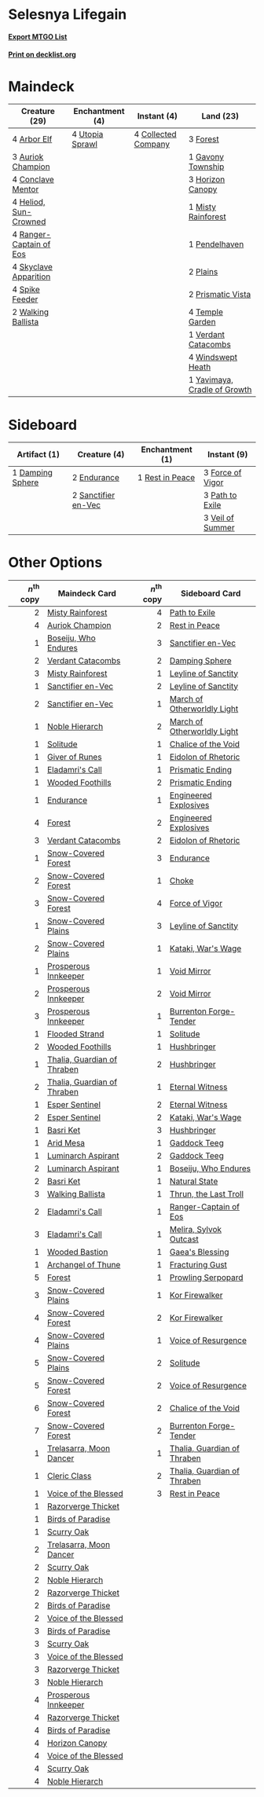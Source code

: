 # Selesnya Lifegain

#### [Export MTGO List](../collection/Selesnya%20Lifegain/Selesnya%20Lifegain.txt)
#### [Print on decklist.org](http://decklist.org/?deckmain=4%09Arbor%20Elf%0A3%09Auriok%20Champion%0A4%09Collected%20Company%0A4%09Conclave%20Mentor%0A3%09Forest%0A1%09Gavony%20Township%0A4%09Heliod,%20Sun-Crowned%0A3%09Horizon%20Canopy%0A1%09Misty%20Rainforest%0A1%09Pendelhaven%0A2%09Plains%0A2%09Prismatic%20Vista%0A4%09Ranger-Captain%20of%20Eos%0A4%09Skyclave%20Apparition%0A4%09Spike%20Feeder%0A4%09Temple%20Garden%0A4%09Utopia%20Sprawl%0A1%09Verdant%20Catacombs%0A2%09Walking%20Ballista%0A4%09Windswept%20Heath%0A1%09Yavimaya,%20Cradle%20of%20Growth&deckside=1%09Damping%20Sphere%0A2%09Endurance%0A3%09Force%20of%20Vigor%0A3%09Path%20to%20Exile%0A1%09Rest%20in%20Peace%0A2%09Sanctifier%20en-Vec%0A3%09Veil%20of%20Summer)
# Maindeck

|                                          Creature (29)                                           |                                     Enchantment (4)                                      |                                         Instant (4)                                          |                                               Land (23)                                               |
|--------------------------------------------------------------------------------------------------|------------------------------------------------------------------------------------------|----------------------------------------------------------------------------------------------|-------------------------------------------------------------------------------------------------------|
|4 [Arbor Elf](http://gatherer.wizards.com/Pages/Card/Details.aspx?multiverseid=442149)            |4 [Utopia Sprawl](http://gatherer.wizards.com/Pages/Card/Details.aspx?multiverseid=442181)|4 [Collected Company](http://gatherer.wizards.com/Pages/Card/Details.aspx?multiverseid=394519)|3 [Forest](http://gatherer.wizards.com/Pages/Card/Details.aspx?multiverseid=439860)                    |
|3 [Auriok Champion](http://gatherer.wizards.com/Pages/Card/Details.aspx?multiverseid=72921)       |                                                                                          |                                                                                              |1 [Gavony Township](http://gatherer.wizards.com/Pages/Card/Details.aspx?multiverseid=233242)           |
|4 [Conclave Mentor](http://gatherer.wizards.com/Pages/Card/Details.aspx?multiverseid=485539)      |                                                                                          |                                                                                              |3 [Horizon Canopy](http://gatherer.wizards.com/Pages/Card/Details.aspx?multiverseid=409571)            |
|4 [Heliod, Sun-Crowned](http://gatherer.wizards.com/Pages/Card/Details.aspx?multiverseid=476269)  |                                                                                          |                                                                                              |1 [Misty Rainforest](http://gatherer.wizards.com/Pages/Card/Details.aspx?multiverseid=405102)          |
|4 [Ranger-Captain of Eos](http://gatherer.wizards.com/Pages/Card/Details.aspx?multiverseid=463970)|                                                                                          |                                                                                              |1 [Pendelhaven](http://gatherer.wizards.com/Pages/Card/Details.aspx?multiverseid=442233)               |
|4 [Skyclave Apparition](http://gatherer.wizards.com/Pages/Card/Details.aspx?multiverseid=495603)  |                                                                                          |                                                                                              |2 [Plains](http://gatherer.wizards.com/Pages/Card/Details.aspx?multiverseid=439856)                    |
|4 [Spike Feeder](http://gatherer.wizards.com/Pages/Card/Details.aspx?multiverseid=21113)          |                                                                                          |                                                                                              |2 [Prismatic Vista](http://gatherer.wizards.com/Pages/Card/Details.aspx?multiverseid=464193)           |
|2 [Walking Ballista](http://gatherer.wizards.com/Pages/Card/Details.aspx?multiverseid=423848)     |                                                                                          |                                                                                              |4 [Temple Garden](http://gatherer.wizards.com/Pages/Card/Details.aspx?multiverseid=405112)             |
|                                                                                                  |                                                                                          |                                                                                              |1 [Verdant Catacombs](http://gatherer.wizards.com/Pages/Card/Details.aspx?multiverseid=405113)         |
|                                                                                                  |                                                                                          |                                                                                              |4 [Windswept Heath](http://gatherer.wizards.com/Pages/Card/Details.aspx?multiverseid=405115)           |
|                                                                                                  |                                                                                          |                                                                                              |1 [Yavimaya, Cradle of Growth](http://gatherer.wizards.com/Pages/Card/Details.aspx?multiverseid=522337)|


# Sideboard

|                                       Artifact (1)                                        |                                         Creature (4)                                         |                                     Enchantment (1)                                      |                                        Instant (9)                                        |
|-------------------------------------------------------------------------------------------|----------------------------------------------------------------------------------------------|------------------------------------------------------------------------------------------|-------------------------------------------------------------------------------------------|
|1 [Damping Sphere](http://gatherer.wizards.com/Pages/Card/Details.aspx?multiverseid=443101)|2 [Endurance](http://gatherer.wizards.com/Pages/Card/Details.aspx?multiverseid=522233)        |1 [Rest in Peace](http://gatherer.wizards.com/Pages/Card/Details.aspx?multiverseid=442021)|3 [Force of Vigor](http://gatherer.wizards.com/Pages/Card/Details.aspx?multiverseid=464113)|
|                                                                                           |2 [Sanctifier en-Vec](http://gatherer.wizards.com/Pages/Card/Details.aspx?multiverseid=522103)|                                                                                          |3 [Path to Exile](http://gatherer.wizards.com/Pages/Card/Details.aspx?multiverseid=220511) |
|                                                                                           |                                                                                              |                                                                                          |3 [Veil of Summer](http://gatherer.wizards.com/Pages/Card/Details.aspx?multiverseid=466952)|


# Other Options

|*n*<sup>th</sup> copy|                                            Maindeck Card                                             |*n*<sup>th</sup> copy|                                            Sideboard Card                                            |
|--------------------:|------------------------------------------------------------------------------------------------------|--------------------:|------------------------------------------------------------------------------------------------------|
|                    2|[Misty Rainforest](http://gatherer.wizards.com/Pages/Card/Details.aspx?multiverseid=405102)           |                    4|[Path to Exile](http://gatherer.wizards.com/Pages/Card/Details.aspx?multiverseid=220511)              |
|                    4|[Auriok Champion](http://gatherer.wizards.com/Pages/Card/Details.aspx?multiverseid=72921)             |                    2|[Rest in Peace](http://gatherer.wizards.com/Pages/Card/Details.aspx?multiverseid=442021)              |
|                    1|[Boseiju, Who Endures](http://gatherer.wizards.com/Pages/Card/Details.aspx?multiverseid=548579)       |                    3|[Sanctifier en-Vec](http://gatherer.wizards.com/Pages/Card/Details.aspx?multiverseid=522103)          |
|                    2|[Verdant Catacombs](http://gatherer.wizards.com/Pages/Card/Details.aspx?multiverseid=405113)          |                    2|[Damping Sphere](http://gatherer.wizards.com/Pages/Card/Details.aspx?multiverseid=443101)             |
|                    3|[Misty Rainforest](http://gatherer.wizards.com/Pages/Card/Details.aspx?multiverseid=405102)           |                    1|[Leyline of Sanctity](http://gatherer.wizards.com/Pages/Card/Details.aspx?multiverseid=204993)        |
|                    1|[Sanctifier en-Vec](http://gatherer.wizards.com/Pages/Card/Details.aspx?multiverseid=522103)          |                    2|[Leyline of Sanctity](http://gatherer.wizards.com/Pages/Card/Details.aspx?multiverseid=204993)        |
|                    2|[Sanctifier en-Vec](http://gatherer.wizards.com/Pages/Card/Details.aspx?multiverseid=522103)          |                    1|[March of Otherworldly Light](http://gatherer.wizards.com/Pages/Card/Details.aspx?multiverseid=548321)|
|                    1|[Noble Hierarch](http://gatherer.wizards.com/Pages/Card/Details.aspx?multiverseid=179434)             |                    2|[March of Otherworldly Light](http://gatherer.wizards.com/Pages/Card/Details.aspx?multiverseid=548321)|
|                    1|[Solitude](http://gatherer.wizards.com/Pages/Card/Details.aspx?multiverseid=522108)                   |                    1|[Chalice of the Void](http://gatherer.wizards.com/Pages/Card/Details.aspx?multiverseid=442211)        |
|                    1|[Giver of Runes](http://gatherer.wizards.com/Pages/Card/Details.aspx?multiverseid=463962)             |                    1|[Eidolon of Rhetoric](http://gatherer.wizards.com/Pages/Card/Details.aspx?multiverseid=380409)        |
|                    1|[Eladamri's Call](http://gatherer.wizards.com/Pages/Card/Details.aspx?multiverseid=442192)            |                    1|[Prismatic Ending](http://gatherer.wizards.com/Pages/Card/Details.aspx?multiverseid=522101)           |
|                    1|[Wooded Foothills](http://gatherer.wizards.com/Pages/Card/Details.aspx?multiverseid=405116)           |                    2|[Prismatic Ending](http://gatherer.wizards.com/Pages/Card/Details.aspx?multiverseid=522101)           |
|                    1|[Endurance](http://gatherer.wizards.com/Pages/Card/Details.aspx?multiverseid=522233)                  |                    1|[Engineered Explosives](http://gatherer.wizards.com/Pages/Card/Details.aspx?multiverseid=50139)       |
|                    4|[Forest](http://gatherer.wizards.com/Pages/Card/Details.aspx?multiverseid=439860)                     |                    2|[Engineered Explosives](http://gatherer.wizards.com/Pages/Card/Details.aspx?multiverseid=50139)       |
|                    3|[Verdant Catacombs](http://gatherer.wizards.com/Pages/Card/Details.aspx?multiverseid=405113)          |                    2|[Eidolon of Rhetoric](http://gatherer.wizards.com/Pages/Card/Details.aspx?multiverseid=380409)        |
|                    1|[Snow-Covered Forest](http://gatherer.wizards.com/Pages/Card/Details.aspx?multiverseid=121192)        |                    3|[Endurance](http://gatherer.wizards.com/Pages/Card/Details.aspx?multiverseid=522233)                  |
|                    2|[Snow-Covered Forest](http://gatherer.wizards.com/Pages/Card/Details.aspx?multiverseid=121192)        |                    1|[Choke](http://gatherer.wizards.com/Pages/Card/Details.aspx?multiverseid=45431)                       |
|                    3|[Snow-Covered Forest](http://gatherer.wizards.com/Pages/Card/Details.aspx?multiverseid=121192)        |                    4|[Force of Vigor](http://gatherer.wizards.com/Pages/Card/Details.aspx?multiverseid=464113)             |
|                    1|[Snow-Covered Plains](http://gatherer.wizards.com/Pages/Card/Details.aspx?multiverseid=121267)        |                    3|[Leyline of Sanctity](http://gatherer.wizards.com/Pages/Card/Details.aspx?multiverseid=204993)        |
|                    2|[Snow-Covered Plains](http://gatherer.wizards.com/Pages/Card/Details.aspx?multiverseid=121267)        |                    1|[Kataki, War's Wage](http://gatherer.wizards.com/Pages/Card/Details.aspx?multiverseid=382190)         |
|                    1|[Prosperous Innkeeper](http://gatherer.wizards.com/Pages/Card/Details.aspx?multiverseid=527487)       |                    1|[Void Mirror](http://gatherer.wizards.com/Pages/Card/Details.aspx?multiverseid=522318)                |
|                    2|[Prosperous Innkeeper](http://gatherer.wizards.com/Pages/Card/Details.aspx?multiverseid=527487)       |                    2|[Void Mirror](http://gatherer.wizards.com/Pages/Card/Details.aspx?multiverseid=522318)                |
|                    3|[Prosperous Innkeeper](http://gatherer.wizards.com/Pages/Card/Details.aspx?multiverseid=527487)       |                    1|[Burrenton Forge-Tender](http://gatherer.wizards.com/Pages/Card/Details.aspx?multiverseid=438580)     |
|                    1|[Flooded Strand](http://gatherer.wizards.com/Pages/Card/Details.aspx?multiverseid=405098)             |                    1|[Solitude](http://gatherer.wizards.com/Pages/Card/Details.aspx?multiverseid=522108)                   |
|                    2|[Wooded Foothills](http://gatherer.wizards.com/Pages/Card/Details.aspx?multiverseid=405116)           |                    1|[Hushbringer](http://gatherer.wizards.com/Pages/Card/Details.aspx?multiverseid=472980)                |
|                    1|[Thalia, Guardian of Thraben](http://gatherer.wizards.com/Pages/Card/Details.aspx?multiverseid=442025)|                    2|[Hushbringer](http://gatherer.wizards.com/Pages/Card/Details.aspx?multiverseid=472980)                |
|                    2|[Thalia, Guardian of Thraben](http://gatherer.wizards.com/Pages/Card/Details.aspx?multiverseid=442025)|                    1|[Eternal Witness](http://gatherer.wizards.com/Pages/Card/Details.aspx?multiverseid=51628)             |
|                    1|[Esper Sentinel](http://gatherer.wizards.com/Pages/Card/Details.aspx?multiverseid=522088)             |                    2|[Eternal Witness](http://gatherer.wizards.com/Pages/Card/Details.aspx?multiverseid=51628)             |
|                    2|[Esper Sentinel](http://gatherer.wizards.com/Pages/Card/Details.aspx?multiverseid=522088)             |                    2|[Kataki, War's Wage](http://gatherer.wizards.com/Pages/Card/Details.aspx?multiverseid=382190)         |
|                    1|[Basri Ket](http://gatherer.wizards.com/Pages/Card/Details.aspx?multiverseid=488174)                  |                    3|[Hushbringer](http://gatherer.wizards.com/Pages/Card/Details.aspx?multiverseid=472980)                |
|                    1|[Arid Mesa](http://gatherer.wizards.com/Pages/Card/Details.aspx?multiverseid=405092)                  |                    1|[Gaddock Teeg](http://gatherer.wizards.com/Pages/Card/Details.aspx?multiverseid=140188)               |
|                    1|[Luminarch Aspirant](http://gatherer.wizards.com/Pages/Card/Details.aspx?multiverseid=491647)         |                    2|[Gaddock Teeg](http://gatherer.wizards.com/Pages/Card/Details.aspx?multiverseid=140188)               |
|                    2|[Luminarch Aspirant](http://gatherer.wizards.com/Pages/Card/Details.aspx?multiverseid=491647)         |                    1|[Boseiju, Who Endures](http://gatherer.wizards.com/Pages/Card/Details.aspx?multiverseid=548579)       |
|                    2|[Basri Ket](http://gatherer.wizards.com/Pages/Card/Details.aspx?multiverseid=488174)                  |                    1|[Natural State](http://gatherer.wizards.com/Pages/Card/Details.aspx?multiverseid=407646)              |
|                    3|[Walking Ballista](http://gatherer.wizards.com/Pages/Card/Details.aspx?multiverseid=423848)           |                    1|[Thrun, the Last Troll](http://gatherer.wizards.com/Pages/Card/Details.aspx?multiverseid=214050)      |
|                    2|[Eladamri's Call](http://gatherer.wizards.com/Pages/Card/Details.aspx?multiverseid=442192)            |                    1|[Ranger-Captain of Eos](http://gatherer.wizards.com/Pages/Card/Details.aspx?multiverseid=463970)      |
|                    3|[Eladamri's Call](http://gatherer.wizards.com/Pages/Card/Details.aspx?multiverseid=442192)            |                    1|[Melira, Sylvok Outcast](http://gatherer.wizards.com/Pages/Card/Details.aspx?multiverseid=194274)     |
|                    1|[Wooded Bastion](http://gatherer.wizards.com/Pages/Card/Details.aspx?multiverseid=409561)             |                    1|[Gaea's Blessing](http://gatherer.wizards.com/Pages/Card/Details.aspx?multiverseid=417433)            |
|                    1|[Archangel of Thune](http://gatherer.wizards.com/Pages/Card/Details.aspx?multiverseid=438574)         |                    1|[Fracturing Gust](http://gatherer.wizards.com/Pages/Card/Details.aspx?multiverseid=146759)            |
|                    5|[Forest](http://gatherer.wizards.com/Pages/Card/Details.aspx?multiverseid=439860)                     |                    1|[Prowling Serpopard](http://gatherer.wizards.com/Pages/Card/Details.aspx?multiverseid=426882)         |
|                    3|[Snow-Covered Plains](http://gatherer.wizards.com/Pages/Card/Details.aspx?multiverseid=121267)        |                    1|[Kor Firewalker](http://gatherer.wizards.com/Pages/Card/Details.aspx?multiverseid=442010)             |
|                    4|[Snow-Covered Forest](http://gatherer.wizards.com/Pages/Card/Details.aspx?multiverseid=121192)        |                    2|[Kor Firewalker](http://gatherer.wizards.com/Pages/Card/Details.aspx?multiverseid=442010)             |
|                    4|[Snow-Covered Plains](http://gatherer.wizards.com/Pages/Card/Details.aspx?multiverseid=121267)        |                    1|[Voice of Resurgence](http://gatherer.wizards.com/Pages/Card/Details.aspx?multiverseid=368951)        |
|                    5|[Snow-Covered Plains](http://gatherer.wizards.com/Pages/Card/Details.aspx?multiverseid=121267)        |                    2|[Solitude](http://gatherer.wizards.com/Pages/Card/Details.aspx?multiverseid=522108)                   |
|                    5|[Snow-Covered Forest](http://gatherer.wizards.com/Pages/Card/Details.aspx?multiverseid=121192)        |                    2|[Voice of Resurgence](http://gatherer.wizards.com/Pages/Card/Details.aspx?multiverseid=368951)        |
|                    6|[Snow-Covered Forest](http://gatherer.wizards.com/Pages/Card/Details.aspx?multiverseid=121192)        |                    2|[Chalice of the Void](http://gatherer.wizards.com/Pages/Card/Details.aspx?multiverseid=442211)        |
|                    7|[Snow-Covered Forest](http://gatherer.wizards.com/Pages/Card/Details.aspx?multiverseid=121192)        |                    2|[Burrenton Forge-Tender](http://gatherer.wizards.com/Pages/Card/Details.aspx?multiverseid=438580)     |
|                    1|[Trelasarra, Moon Dancer](http://gatherer.wizards.com/Pages/Card/Details.aspx?multiverseid=527523)    |                    1|[Thalia, Guardian of Thraben](http://gatherer.wizards.com/Pages/Card/Details.aspx?multiverseid=442025)|
|                    1|[Cleric Class](http://gatherer.wizards.com/Pages/Card/Details.aspx?multiverseid=527293)               |                    2|[Thalia, Guardian of Thraben](http://gatherer.wizards.com/Pages/Card/Details.aspx?multiverseid=442025)|
|                    1|[Voice of the Blessed](http://gatherer.wizards.com/Pages/Card/Details.aspx?multiverseid=540879)       |                    3|[Rest in Peace](http://gatherer.wizards.com/Pages/Card/Details.aspx?multiverseid=442021)              |
|                    1|[Razorverge Thicket](http://gatherer.wizards.com/Pages/Card/Details.aspx?multiverseid=209407)         |                     |                                                                                                      |
|                    1|[Birds of Paradise](http://gatherer.wizards.com/Pages/Card/Details.aspx?multiverseid=129906)          |                     |                                                                                                      |
|                    1|[Scurry Oak](http://gatherer.wizards.com/Pages/Card/Details.aspx?multiverseid=522248)                 |                     |                                                                                                      |
|                    2|[Trelasarra, Moon Dancer](http://gatherer.wizards.com/Pages/Card/Details.aspx?multiverseid=527523)    |                     |                                                                                                      |
|                    2|[Scurry Oak](http://gatherer.wizards.com/Pages/Card/Details.aspx?multiverseid=522248)                 |                     |                                                                                                      |
|                    2|[Noble Hierarch](http://gatherer.wizards.com/Pages/Card/Details.aspx?multiverseid=179434)             |                     |                                                                                                      |
|                    2|[Razorverge Thicket](http://gatherer.wizards.com/Pages/Card/Details.aspx?multiverseid=209407)         |                     |                                                                                                      |
|                    2|[Birds of Paradise](http://gatherer.wizards.com/Pages/Card/Details.aspx?multiverseid=129906)          |                     |                                                                                                      |
|                    2|[Voice of the Blessed](http://gatherer.wizards.com/Pages/Card/Details.aspx?multiverseid=540879)       |                     |                                                                                                      |
|                    3|[Birds of Paradise](http://gatherer.wizards.com/Pages/Card/Details.aspx?multiverseid=129906)          |                     |                                                                                                      |
|                    3|[Scurry Oak](http://gatherer.wizards.com/Pages/Card/Details.aspx?multiverseid=522248)                 |                     |                                                                                                      |
|                    3|[Voice of the Blessed](http://gatherer.wizards.com/Pages/Card/Details.aspx?multiverseid=540879)       |                     |                                                                                                      |
|                    3|[Razorverge Thicket](http://gatherer.wizards.com/Pages/Card/Details.aspx?multiverseid=209407)         |                     |                                                                                                      |
|                    3|[Noble Hierarch](http://gatherer.wizards.com/Pages/Card/Details.aspx?multiverseid=179434)             |                     |                                                                                                      |
|                    4|[Prosperous Innkeeper](http://gatherer.wizards.com/Pages/Card/Details.aspx?multiverseid=527487)       |                     |                                                                                                      |
|                    4|[Razorverge Thicket](http://gatherer.wizards.com/Pages/Card/Details.aspx?multiverseid=209407)         |                     |                                                                                                      |
|                    4|[Birds of Paradise](http://gatherer.wizards.com/Pages/Card/Details.aspx?multiverseid=129906)          |                     |                                                                                                      |
|                    4|[Horizon Canopy](http://gatherer.wizards.com/Pages/Card/Details.aspx?multiverseid=409571)             |                     |                                                                                                      |
|                    4|[Voice of the Blessed](http://gatherer.wizards.com/Pages/Card/Details.aspx?multiverseid=540879)       |                     |                                                                                                      |
|                    4|[Scurry Oak](http://gatherer.wizards.com/Pages/Card/Details.aspx?multiverseid=522248)                 |                     |                                                                                                      |
|                    4|[Noble Hierarch](http://gatherer.wizards.com/Pages/Card/Details.aspx?multiverseid=179434)             |                     |                                                                                                      |

